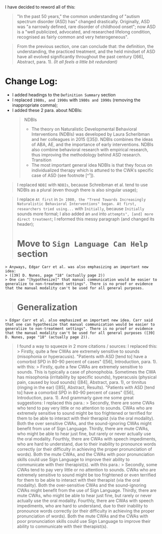 
I have decided to reword all of this:
  > "In the past 50 years," the common understanding of "autism spectrum disorder (ASD) has" changed drastically. Originally, ASD was "a narrowly defined, rare disorder of childhood onset"; now ASD is a "well publicized, advocated, and researched lifelong condition, recognised as fairly common and very heterogeneous".

  > From the previous section, one can conclude that: the definition, the understanding, the practiced treatment, and the held mindset of ASD have all evolved significantly throughout the past century ([66], Abstract, para. 1).
*(It all feels a little bit redundant)*

# Change Log:
* I added headings to the `Definition Summary` section
* I replaced `1980s, and 1990s` with `1980s and 1990s` (removing the inappropriate comma);
* I added these 2 para. about NDBIs:
  > NDBIs
  > * The theory on Naturalistic Developmental Behavioral Interventions (NDBIs) was developed by Laura Scheribman and her colleagues in 2015 ([35]). NDBIs combines the ideas of ABA, AE, and the importance of early interventions. NDBIs also combine behavioral research with empirical research, thus improving the methodology behind ASD research.
  > Transition
  > * The most important general idea NDBIs is that they focus on individualized therapy which is attuned to the CWA's specific case of ASD (see footnote [^¹]).
> I replaced `NDBI` with `NDBIs`, because Schreibman et al. tend to use NDBIs as a plural (even though there is also singular usage);

> I replace `At first` in `In 1980, the "Trend Towards Increasingly Naturalistic Behavioral Interventions" began. At first, researchers tried using...` with `Initially`, because `Initially` sounds more formal;
> I also added an `and` into `attempts", [and] more direct treatment`;
> I reformed this messy paragraph (and changed its header);
  > # Move to `Sign Language Can Help` section
    > Anyways, Edgar Carr et al. was also emphasizing an important new idea:
    > ([39] D. Nunes, page "18" (actually page 2))
    > One can "[hypothesize]" that manual communication would be easier to generalize to non-treatment settings". There is no proof or evidence that the manual modality can't be used for all general purposes.
  > # Generalization
    > Edgar Carr et al. also emphasized an important new idea. Carr said that one can hypothesize that manual communication would be easier to generalize to non-treatment settings". There is no proof or evidence that the manual modality can't be used for all general purposes ([39] D. Nunes, page "18" (actually page 2)).
> I found a way to squeeze in 2 more citations / sources:
  > I replaced this:
    > Firstly, quite a few CWAs are extremely sensitive to sounds (misophonia or hyperacusis). "Patients with ASD [tend to] have a comorbid SPD in 80-90 percent of cases" ([56], Introduction, para. 1).
  > with this:
    > Firstly, quite a few CWAs are extremely sensitive to sounds. This is typically a case of phonophobia. Sometimes the CWA has misophonia (irritability by specific sounds), hyperacusis (physical pain, caused by loud sounds) ([84], Abstract, para. 1), or tinnitus (ringing in the ear) ([85], Abstract, Results). "Patients with ASD [tend to] have a comorbid SPD in 80-90 percent of cases" ([56], Introduction, para. 1).
> And grammarly gave me some great suggestions:
  > I replaced this para.:
    > Secondly, there are some CWAs who tend to pay very little or no attention to sounds. CWAs who are extremely sensitive to sound might be too frightened or terrified for them to be able to interact with their therapist (via the oral modality). Both the over sensitive CWAs, and the sound-ignoring CWAs might benefit from use of Sign Language. Thirdly, there are mute CWAs, who might be able to hear just fine, but rarely or never actually use the oral modality. Fourthly, there are CWAs with speech impediments, who are hard to understand, due to their inability to pronounce words correctly (or their difficulty in achieving the proper pronunciation of words). Both the mute CWAs, and the CWAs with poor pronunciation skills could use Sign Language to improve their ability to communicate with their therapist(s).
  > with this para.:
    > Secondly, some CWAs tend to pay very little or no attention to sounds. CWAs who are extremely sensitive to sound might be too frightened or even terrified for them to be able to interact with their therapist (via the oral modality). Both the over-sensitive CWAs and the sound-ignoring CWAs might benefit from the use of Sign Language. Thirdly, there are mute CWAs, who might be able to hear just fine, but rarely or never actually use the oral modality. Fourthly, there are CWAs with speech impediments, who are hard to understand, due to their inability to pronounce words correctly (or their difficulty in achieving the proper pronunciation of words). Both the mute CWAs and the CWAs with poor pronunciation skills could use Sign Language to improve their ability to communicate with their therapist(s).



